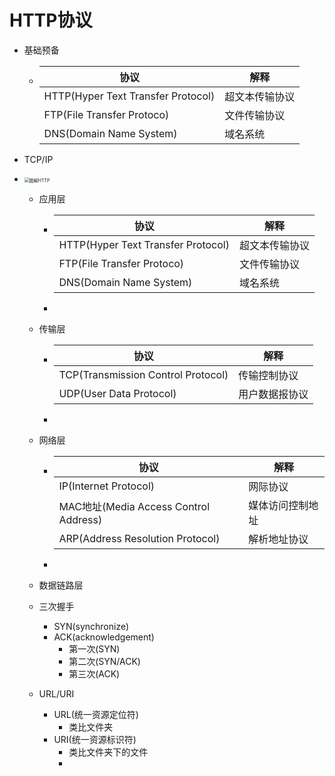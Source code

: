 # HTTP协议

- 基础预备

  - | 协议                               | 解释           |
    | ---------------------------------- | -------------- |
    | HTTP(Hyper Text Transfer Protocol) | 超文本传输协议 |
    | FTP(File Transfer Protoco)         | 文件传输协议   |
    | DNS(Domain Name System)            | 域名系统       |

- TCP/IP

- <img src="C:\Users\77023\Desktop\图解HTTP.jpg" alt="图解HTTP" style="zoom:50%;" />

  - 应用层

    - | 协议                               | 解释           |
      | ---------------------------------- | -------------- |
      | HTTP(Hyper Text Transfer Protocol) | 超文本传输协议 |
      | FTP(File Transfer Protoco)         | 文件传输协议   |
      | DNS(Domain Name System)            | 域名系统       |

    - 

  - 传输层

    - | 协议                               | 解释           |
      | ---------------------------------- | -------------- |
      | TCP(Transmission Control Protocol) | 传输控制协议   |
      | UDP(User Data Protocol)            | 用户数据报协议 |

    - 

  - 网络层

    - | 协议                                  | 解释             |
      | ------------------------------------- | ---------------- |
      | IP(Internet Protocol)                 | 网际协议         |
      | MAC地址(Media Access Control Address) | 媒体访问控制地址 |
      | ARP(Address Resolution Protocol)      | 解析地址协议     |

    - 

  - 数据链路层

  - 三次握手

    - SYN(synchronize)
    - ACK(acknowledgement)
      - 第一次(SYN)
      - 第二次(SYN/ACK)
      - 第三次(ACK)

  - URL/URI

    - URL(统一资源定位符)
      - 类比文件夹
    - URI(统一资源标识符)
      - 类比文件夹下的文件
      - 

